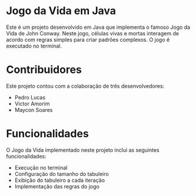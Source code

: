 # Jogo da Vida em Java
  Este é um projeto desenvolvido em Java que implementa o famoso Jogo da Vida de John Conway. Neste jogo, células vivas e mortas interagem de acordo com regras simples para criar padrões complexos. O jogo é executado no terminal.

# Contribuidores
  Este projeto contou com a colaboração de três desenvolvedores:

* Pedro Lucas
* Victor Amorim
* Maycon Soares

# Funcionalidades
  O Jogo da Vida implementado neste projeto inclui as seguintes funcionalidades:

* Execução no terminal
* Configuração do tamanho do tabuleiro
* Exibição do tabuleiro a cada iteração
* Implementação das regras do jogo
